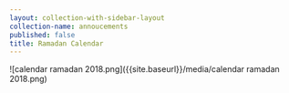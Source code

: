 ```yaml
---
layout: collection-with-sidebar-layout
collection-name: annoucements
published: false
title: Ramadan Calendar
---
```

![calendar ramadan 2018.png]({{site.baseurl}}/media/calendar ramadan 2018.png)
